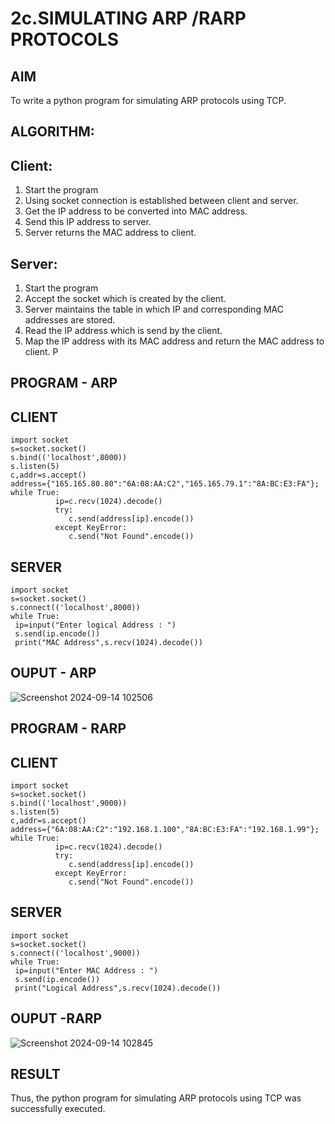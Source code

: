 # 2c.SIMULATING ARP /RARP PROTOCOLS
## AIM
To write a python program for simulating ARP protocols using TCP.
## ALGORITHM:
## Client:
1. Start the program
2. Using socket connection is established between client and server.
3. Get the IP address to be converted into MAC address.
4. Send this IP address to server.
5. Server returns the MAC address to client.
## Server:
1. Start the program
2. Accept the socket which is created by the client.
3. Server maintains the table in which IP and corresponding MAC addresses are
stored.
4. Read the IP address which is send by the client.
5. Map the IP address with its MAC address and return the MAC address to client.
P
## PROGRAM - ARP
## CLIENT
```
import socket
s=socket.socket()
s.bind(('localhost',8000))
s.listen(5)
c,addr=s.accept()
address={"165.165.80.80":"6A:08:AA:C2","165.165.79.1":"8A:BC:E3:FA"};
while True:
          ip=c.recv(1024).decode()
          try:
             c.send(address[ip].encode())
          except KeyError:
             c.send("Not Found".encode())

```
## SERVER
~~~
import socket
s=socket.socket()
s.connect(('localhost',8000))
while True:
 ip=input("Enter logical Address : ")
 s.send(ip.encode())
 print("MAC Address",s.recv(1024).decode())
~~~
## OUPUT - ARP
![Screenshot 2024-09-14 102506](https://github.com/user-attachments/assets/36d8b01d-3ab6-4960-92c9-66990a39ae92)

## PROGRAM - RARP
## CLIENT
```
import socket
s=socket.socket()
s.bind(('localhost',9000))
s.listen(5)
c,addr=s.accept()
address={"6A:08:AA:C2":"192.168.1.100","8A:BC:E3:FA":"192.168.1.99"};
while True:
          ip=c.recv(1024).decode()
          try:
             c.send(address[ip].encode())
          except KeyError:
             c.send("Not Found".encode())

```
## SERVER
```
import socket
s=socket.socket()
s.connect(('localhost',9000))
while True:
 ip=input("Enter MAC Address : ")
 s.send(ip.encode())
 print("Logical Address",s.recv(1024).decode())
```
## OUPUT -RARP
![Screenshot 2024-09-14 102845](https://github.com/user-attachments/assets/e132e2f1-d49b-4f29-8cec-64e99058a3b7)

## RESULT
Thus, the python program for simulating ARP protocols using TCP was successfully 
executed.
